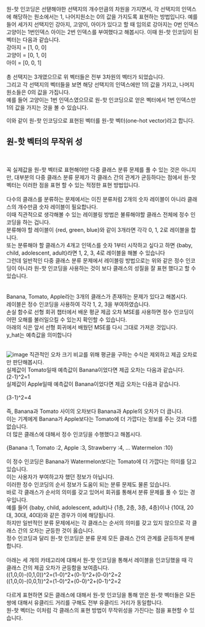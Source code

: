 원-핫 인코딩은 선탣해야한 선택지의 개수만큼의 차원을 가지면서, 각 선택지의 인덱스에 해당하는 원소에서는 1, 나어지원소는 0의 값을 가지도록 표현하는 방법입니다.
예를 들어 세가지 선택지인 강아지, 고양이, 아이가 있다고 할 때 임의로 강아지는 0번 인덱스 고양이는 1번인덱스 아이는 2번 인덱스를 부여했다고 해봅시다.
이때 원-핫 인코딩이 된 벡터는 다음과 같습니다.<br>
강아지 = [1, 0, 0]<br>
고양이 = [0, 1, 0]<br>
아이   = [0, 0, 1]<br>
<br>
총 선택지는 3개였으므로 위 벡터들은 전부 3차원의 벡터가 되었습니다.<br>
그리고 각 선택지의 벡터들을 보면 해당 선택지의 인덱스에만 1의 값을 가지고, 나머지 원소들은 0의 값을 가집니다.<br>
예를 들어 고양이는 1번 인덱스였으므로 원-핫 인코딩으로 얻은 벡터에서 1번 인덱스만 1의 값을 가지는 것을 볼 수 있습니다.<br>

이와 같이 원-핫 인코딩으로 표현된 벡터를 원-핫 벡터(one-hot vector)라고 합니다.<br>

<h2>원-핫 벡터의 무작위 성</h2><br>

꼭 실제값을 원-핫 벡터로 표현해야만 다중 클래스 분류 문제를 풀 수 있는 것은 아니지만, 대부분의 다중 클래스 분류 문제가 각 클래스 간의 관계가 균등하다는 점에서 원-핫 벡터는 이러한  점을 표현 할 수 있는 적정한 표현 방법입니다.
<br><br>
다수의 클래스를 분류하는 문제에서는 이진 분류처럼 2개의 숫자 레이블이 아니라 클래스의 개수만큼 숫자 레이블이 필요합나다.<br>
이때 직관적으로 생각해볼 수 있는 레이블링 방법은 불류해야할 클래스 전체에 정수 인코딩을 하는 겁니다.<br>
분류해야 할 레이블이 {red, green, blue}와 같이 3개라면 각각 0, 1, 2로 레이블을 합니다.<br>
또는 분류해야 할 클래스가 4개고 인덱스를 숫자 1부터 시작하고 싶다고 하면 {baby, child, adolescent, adult}라면 1, 2, 3, 4로 레이블을 해볼 수 있습니다<br>
그런데 일반적인 다중 클래스 분류 문제에서 레이블링 방법으로는 위와 같은 정수 인코딩이 아니라 원-핫 인코딩을 사용하는 것이 보다 클래스의 성질을 잘 표현 했다고 할 수 있습니다.<br>
<br><br>
Banana, Tomato, Apple라는 3개의 클래스가 존재하는 문제가 있다고 해봅시다.<br>
레이블은 정수 인코딩을 사용하여 각각 1, 2, 3을 부여하였습니다.<br>
손실 함수로 선형 회귀 챕터에서 배운 평균 제곱 오차 MSE를 사용하면 정수 인코딩이 어떤 오해를 불러일으킬 수 있는지 확인할 수 있습니다. <br>
아래의 식은 앞서 선형 회귀에서 배웠던 MSE를 다시 그대로 가져온 것입니다. <br>
y_hat는 예측값을 의미합니다<br><br>

<img alt="image" src="https://user-images.githubusercontent.com/68543486/134020327-e8605763-4826-4871-a766-894465d5d1d5.png">
직관적인 오차 크기 비교를 위해 평균을 구하는 수식은 제외하고 제곱 오차로만 판단해봅시다.<br>
실제값이 Tomato일때 예측값이 Banana이었다면 제곱 오차는 다음과 같습니다.<br>
(2-1)^2=1<br>
실제값이 Apple일때 예측값이 Banana이었다면 제곱 오차는 다음과 같습니다.<br><br>
(3-1)^2=4<br>
<br>
즉, Banana과 Tomato 사이의 오차보다 Banana과 Apple의 오차가 더 큽니다.<br>
이는 기계에게 Banana가 Apple보다는 Tomato에 더 가깝다는 정보를 주는 것과 다름없습니다.<br>
더 많은 클래스에 대해서 정수 인코딩을 수행했다고 해봅시다.<br>
<br>
{Banana :1, Tomato :2, Apple :3, Strawberry :4, ... Watermelon :10}<br>
<br>
이 정수 인코딩은 Banana가 Watermelon보다는 Tomato에 더 가깝다는 의미를 담고 있습니다. <br>
이는 사용자가 부여하고자 했던 정보가 아닙니다.<br>
이러한 정수 인코딩의 순서 정보가 도움이 되는 분류 문제도 물론 있습니다.<br>
바로 각 클래스가 순서의 의미를 갖고 있어서 회귀를 통해서 분류 문제를 풀 수 있는 경우입니다.<br>
예를 들어 {baby, child, adolescent, adult}나 {1층, 2층, 3층, 4층}이나 {10대, 20대, 30대, 40대}와 같은 경우가 이에 해당됩니다.<br>
하지만 일반적인 분류 문제에서는 각 클래스는 순서의 의미를 갖고 있지 않으므로 각 클래스 간의 오차는 균등한 것이 옳습니다.<br>
정수 인코딩과 달리 원-핫 인코딩은 분류 문제 모든 클래스 간의 관계를 균등하게 분배합니다.<br>
<br>
아래는 세 개의 카테고리에 대해서 원-핫 인코딩을 통해서 레이블을 인코딩했을 때 각 클래스 간의 제곱 오차가 균등함을 보여줍니다.<br>
((1,0,0)-(0,1,0))^2=(1-0)^2+(0-1)^2+(0-0)^2=2<br>
((1,0,0)-(0,0,1))^2=(1-0)^2+(0-0)^2+(0-1)^2=2<br>
<br>
다르게 표현하면 모든 클래스에 대해서 원-핫 인코딩을 통해 얻은 원-핫 벡터들은 모든 쌍에 대해서 유클리드 거리를 구해도 전부 유클리드 거리가 동일합니다.<br>
원-핫 벡터는 이처럼 각 클래스의 표현 방법이 무작위성을 가진다는 점을 표현할 수 있습니다. <br>
